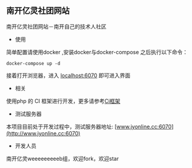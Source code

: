 ## 南开亿灵社团网站

南开亿灵社团网站－南开自己的技术人社区


-	使用 

简单配置请使用docker ,安装docker与docker-compose 之后执行以下命令：

	docker-compose up -d

接着打开浏览器，进入 [localhost:6070](localhost:6070)  即可进入界面

-	相关

使用php 的 CI 框架进行开发，更多请参考[Ci框架](http://codeigniter.org.cn/)

-	测试服务器

本项目目前处于开发过程中，测试服务器地址: [www.jyonline.cc:6070](http://www.jyonline.cc:6070)

-	开发人员

南开亿灵weeeeeeeeeb组，欢迎fork，欢迎star






